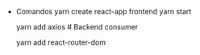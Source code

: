 

- Comandos
  yarn create react-app frontend
  yarn start

  yarn add axios  # Backend consumer

  yarn add react-router-dom
